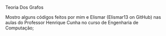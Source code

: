 Teoria Dos Grafos

Mostro alguns códigos feitos por mim e Elismar (Elismar13 on GitHub) nas aulas do Professor Henrique Cunha no curso de Engenharia de Computação;

